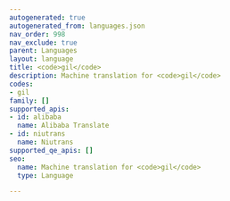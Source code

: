 ```yaml
---
autogenerated: true
autogenerated_from: languages.json
nav_order: 998
nav_exclude: true
parent: Languages
layout: language
title: <code>gil</code>
description: Machine translation for <code>gil</code>
codes:
- gil
family: []
supported_apis:
- id: alibaba
  name: Alibaba Translate
- id: niutrans
  name: Niutrans
supported_qe_apis: []
seo:
  name: Machine translation for <code>gil</code>
  type: Language

---
```


